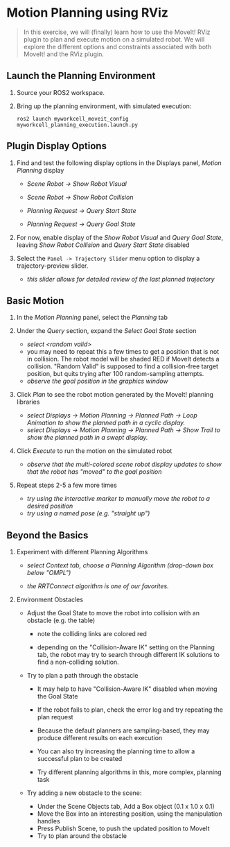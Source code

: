 # Motion Planning using RViz
> In this exercise, we will (finally) learn how to use the MoveIt! RViz plugin to plan and execute motion on a simulated robot. We will explore the different options and constraints associated with both MoveIt! and the RViz plugin.

## Launch the Planning Environment

 1. Source your ROS2 workspace.

 1. Bring up the planning environment, with simulated execution:

    ```
    ros2 launch myworkcell_moveit_config myworkcell_planning_execution.launch.py
    ```

## Plugin Display Options

 1. Find and test the following display options in the Displays panel, _Motion Planning_ display

    * _Scene Robot -> Show Robot Visual_

    * _Scene Robot -> Show Robot Collision_

    * _Planning Request -> Query Start State_

    * _Planning Request -> Query Goal State_

 1. For now, enable display of the _Show Robot Visual_ and _Query Goal State_, leaving _Show Robot Collision_ and _Query Start State_ disabled

 1. Select the `Panel -> Trajectory Slider` menu option to display a trajectory-preview slider.
 
    * _this slider allows for detailed review of the last planned trajectory_

## Basic Motion

 1. In the _Motion Planning_ panel, select the _Planning_ tab

 1. Under the _Query_ section, expand the _Select Goal State_ section

    * _select \<random valid\>_
    * you may need to repeat this a few times to get a position that is not in collision.  The robot model will be shaded RED if MoveIt detects a collision.  "Random Valid" is supposed to find a collision-free target position, but quits trying after 100 random-sampling attempts.
    * _observe the goal position in the graphics window_

 1. Click _Plan_ to see the robot motion generated by the MoveIt! planning libraries

    * _select Displays -> Motion Planning -> Planned Path -> Loop Animation to show the planned path in a cyclic display._
    * _select Displays -> Motion Planning -> Planned Path -> Show Trail to show the planned path in a swept display._

 1. Click _Execute_ to run the motion on the simulated robot

    * _observe that the multi-colored scene robot display updates to show that the robot has "moved" to the goal position_

 1. Repeat steps 2-5 a few more times

    * _try using the interactive marker to manually move the robot to a desired position_
    * _try using a named pose (e.g. "straight up")_

## Beyond the Basics

 1. Experiment with different Planning Algorithms

    * _select Context tab, choose a Planning Algorithm (drop-down box below "OMPL")_

    * _the RRTConnect algorithm is one of our favorites._

 1. Environment Obstacles

    * Adjust the Goal State to move the robot into collision with an obstacle (e.g. the table)

      * note the colliding links are colored red

      * depending on the "Collision-Aware IK" setting on the Planning tab, the robot may try to search through different IK solutions to find a non-colliding solution.

    * Try to plan a path through the obstacle

      * It may help to have "Collision-Aware IK" disabled when moving the Goal State

      * If the robot fails to plan, check the error log and try repeating the plan request

      * Because the default planners are sampling-based, they may produce different results on each execution

      * You can also try increasing the planning time to allow a successful plan to be created

      * Try different planning algorithms in this, more complex, planning task

    * Try adding a new obstacle to the scene:
      * Under the Scene Objects tab, Add a Box object (0.1 x 1.0 x 0.1)
      * Move the Box into an interesting position, using the manipulation handles
      * Press Publish Scene, to push the updated position to MoveIt
      * Try to plan around the obstacle
